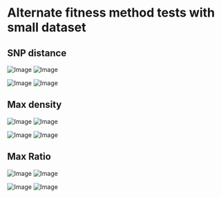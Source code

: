 Alternate fitness method tests with small dataset
========================================================

SNP distance
----

![Image](https://github.com/edwardchalstrey1/fragmented_genome_with_snps/blob/max_density/arabidopsis_datasets/small_dataset2b/p_run1/images_hm.gif?raw=true)
![Image](https://github.com/edwardchalstrey1/fragmented_genome_with_snps/blob/max_density/arabidopsis_datasets/small_dataset2b/p_run1/Gencorrect_lists/best_permutation_distribution_hm_0.1Kdiv.png?raw=true)

![Image](https://github.com/edwardchalstrey1/fragmented_genome_with_snps/blob/max_density/arabidopsis_datasets/small_dataset2b/p_run1/images_hyp.gif?raw=true)
![Image](https://github.com/edwardchalstrey1/fragmented_genome_with_snps/blob/max_density/arabidopsis_datasets/small_dataset2b/p_run1/Gencorrect_lists/best_permutation_distribution_hyp_0.1Kdiv.png?raw=true)

Max density
----

![Image](https://github.com/edwardchalstrey1/fragmented_genome_with_snps/blob/max_density/arabidopsis_datasets/small_dataset2b/testmaxd2/images_hm.gif?raw=true)
![Image](https://github.com/edwardchalstrey1/fragmented_genome_with_snps/blob/max_density/arabidopsis_datasets/small_dataset2b/testmaxd2/Gencorrect_lists/best_permutation_distribution_hm_0.1Kdiv.png?raw=true)

![Image](https://github.com/edwardchalstrey1/fragmented_genome_with_snps/blob/max_density/arabidopsis_datasets/small_dataset2b/testmaxd2/images_hyp.gif?raw=true)
![Image](https://github.com/edwardchalstrey1/fragmented_genome_with_snps/blob/max_density/arabidopsis_datasets/small_dataset2b/testmaxd2/Gencorrect_lists/best_permutation_distribution_hyp_0.1Kdiv.png?raw=true)

Max Ratio
------

![Image](https://github.com/edwardchalstrey1/fragmented_genome_with_snps/blob/max_density/arabidopsis_datasets/small_dataset2b/testmaxr/images_hm.gif?raw=true)
![Image](https://github.com/edwardchalstrey1/fragmented_genome_with_snps/blob/max_density/arabidopsis_datasets/small_dataset2b/testmaxr/Gencorrect_lists/best_permutation_distribution_hm_0.1Kdiv.png?raw=true)

![Image](https://github.com/edwardchalstrey1/fragmented_genome_with_snps/blob/max_density/arabidopsis_datasets/small_dataset2b/testmaxr/images_hyp.gif?raw=true)
![Image](https://github.com/edwardchalstrey1/fragmented_genome_with_snps/blob/max_density/arabidopsis_datasets/small_dataset2b/testmaxr/Gencorrect_lists/best_permutation_distribution_hyp_0.1Kdiv.png?raw=true)
